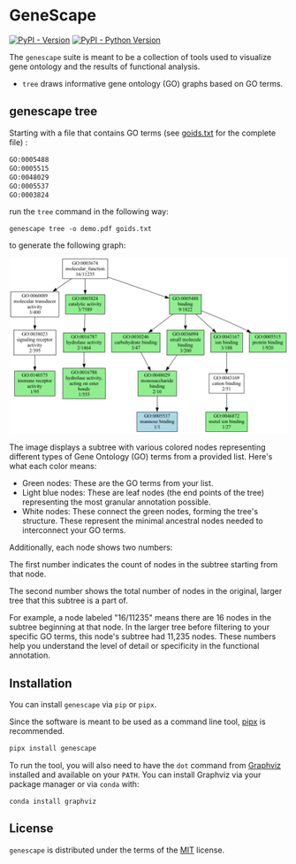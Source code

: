 # GeneScape

[![PyPI - Version](https://img.shields.io/pypi/v/genescape.svg)](https://pypi.org/project/genescape)
[![PyPI - Python Version](https://img.shields.io/pypi/pyversions/genescape.svg)](https://pypi.org/project/genescape)

The `genescape` suite is meant to be a collection of tools used to visualize gene ontology and the results of functional analysis. 

* `tree` draws informative gene ontology (GO) graphs based on GO terms.

## genescape tree

Starting with a file that contains GO terms (see [goids.txt](src/genescape/data/goids.txt) for the complete file)
:

```
GO:0005488
GO:0005515
GO:0048029
GO:0005537
GO:0003824
```

run the `tree` command in the following way:

```console
genescape tree -o demo.pdf goids.txt 
```

to generate the following graph:

![demo](docs/images/demo.png)

The image displays a subtree with various colored nodes representing different types of Gene Ontology (GO) terms from a provided list. Here's what each color means:

* Green nodes: These are the GO terms from your list.
* Light blue nodes: These are leaf nodes (the end points of the tree) representing the most granular annotation possible.
* White nodes: These connect the green nodes, forming the tree's structure. These represent the minimal ancestral nodes needed to interconnect your GO terms.

Additionally, each node shows two numbers:

The first number indicates the count of nodes in the subtree starting from that node.

The second number shows the total number of nodes in the original, larger tree that this subtree is a part of. 

For example, a node labeled "16/11235" means there are 16 nodes in the subtree beginning at that node. In the larger tree before filtering to your specific GO terms, this node's subtree had 11,235 nodes. These numbers help you understand the level of detail or specificity in the functional annotation.


## Installation

You can install `genescape` via `pip` or `pipx`.

Since the software is meant to be used as a command line tool, [pipx][pipx] is recommended.

```bash
pipx install genescape
```

[pipx]: https://pipx.pypa.io/stable/

To run the tool, you will also need to have the `dot` command from [Graphviz](https://graphviz.org/) installed and available on your `PATH`. You can install Graphviz via your package manager or via `conda` with:

```console  
conda install graphviz
```

## License

`genescape` is distributed under the terms of the [MIT](https://spdx.org/licenses/MIT.html) license.
